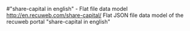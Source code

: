 #"share-capital in english" - Flat file data model
http://en.recuweb.com/share-capital/
Flat JSON file data model of the recuweb portal "share-capital in english"

